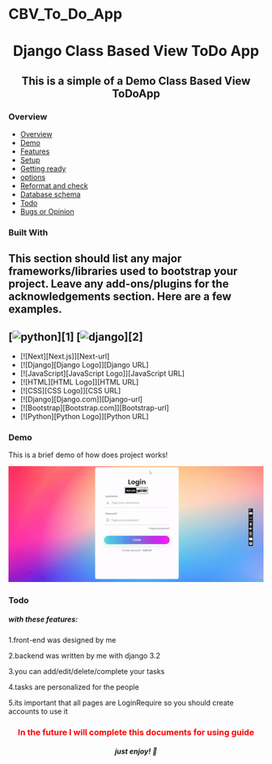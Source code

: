 # CBV_To_Do_App
 <h1 align="center">Django Class Based View ToDo App</h1> 
<h2 align="center">This is a simple of a <strong>Demo Class Based View</strong> ToDoApp</h2>

### Overview
- [Overview](#overview)
- [Demo](#demo)
- [Features](#features)
- [Setup](#setup)
- [Getting ready](#getting-ready)
- [options](#options)
- [Reformat and check](#reformat-and-check)
- [Database schema](#database-schema)
- [Todo](#todo)
- [Bugs or Opinion](#bugs-or-opinion)

### Built With

This section should list any major frameworks/libraries used to bootstrap your project. Leave any add-ons/plugins for the acknowledgements section. Here are a few examples.
---
[![python](https://hugovk.github.io/python-logos/img/EuroPython%20Society.png)][1]
[![django](https://github.com/wsvincent/awesome-django/raw/main/assets/django-logo-positive.svg)][2]
---
* [![Next][Next.js]][Next-url]
* [![Django][Django Logo]][Django URL]
* [![JavaScript][JavaScript Logo]][JavaScript URL]
* [![HTML][HTML Logo]][HTML URL]
* [![CSS][CSS Logo]][CSS URL]
* [![Django][Django.com]][Django-url]
* [![Bootstrap][Bootstrap.com]][Bootstrap-url]
* [![Python][Python Logo]][Python URL]

### Demo
This is a brief demo of how does project works!
<p align="center">
<img src="https://github.com/Novin1380/CBV_To_Do_App/blob/main/Demo/ToDoApp-Test.gif" alt="database schema" width="720"/>
</p>



### Todo
<h5>with these features:</h5>
 <p>1.front-end was designed by me </p>
 <p>2.backend was written by me with django 3.2</p>
 <p>3.you can add/edit/delete/complete your tasks</p>
 <p>4.tasks are personalized for the people</p>
 <p>5.its important that all pages are LoginRequire so you should create accounts to use it</p>

<h3 align="center" style="color:red;">In the future I will complete this documents for using guide</h3>

<h5 align="center">just enjoy! 👋</h5>
 